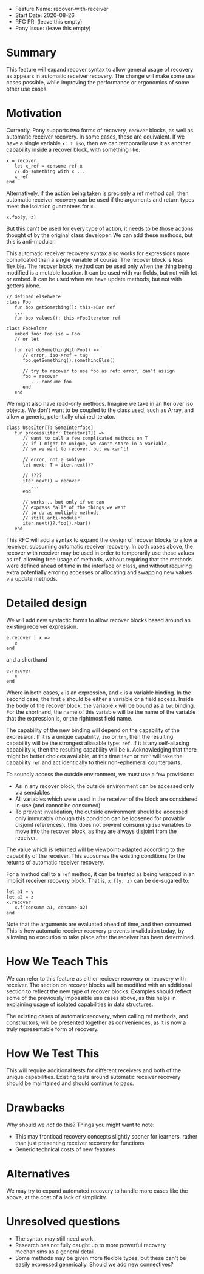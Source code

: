 - Feature Name: recover-with-receiver
- Start Date: 2020-08-26
- RFC PR: (leave this empty)
- Pony Issue: (leave this empty)

# Summary

This feature will expand recover syntax to allow general usage of
recovery as appears in automatic receiver recovery. The change
will make some use cases possible, while improving the performance
or ergonomics of some other use cases.

# Motivation

Currently, Pony supports two forms of recovery, `recover` blocks,
as well as automatic receiver recovery. In some cases, these are
equivalent. If we have a single variable `x: T iso`, then we can
temporarily use it as another capability inside a recover block,
with something like:
```
x = recover
   let x_ref = consume ref x
   // do something with x ...
   x_ref
end
```
Alternatively, if the action being taken is precisely a ref method call,
then automatic receiver recovery can be used if the
arguments and return types meet the isolation guarantees for `x`.
```
x.foo(y, z)
```
But this can't be used for every type of action, it needs to be those
actions thought of by the original class developer. We can add these methods,
but this is anti-modular.

This automatic receiver recovery syntax also works for expressions more complicated than a single variable of course.
The recover block is less flexible. The recover block method can be used only when the thing being modified is a mutable location.
It can be used with var fields, but not with let or embed. It can be used when we have update methods, but not with getters alone.
```
// defined elsehwere
class Foo
   fun box getSomething(): this->Bar ref
   ...
   fun box values(): this->FooIterator ref

class FooHolder
   embed foo: Foo iso = Foo
   // or let

   fun ref doSomethingWithFoo() =>
      // error, iso->ref = tag
      foo.getSomething().somethingElse()

      // try to recover to use foo as ref: error, can't assign
      foo = recover
         ... consume foo
      end
   end
```
We might also have read-only methods. Imagine we take in an Iter over iso objects. We don't want to be coupled to
the class used, such as Array, and allow a generic, potentially chained iterator.
```
class UsesIter[T: SomeInterface]
   fun process(iter: Iterator[T]) =>
      // want to call a few complicated methods on T
      // if T might be unique, we can't store in a variable,
      // so we want to recover, but we can't!

      // error, not a subtype
      let next: T = iter.next()?

      // ????
      iter.next() = recover
         ...
      end

      // works... but only if we can
      // express *all* of the things we want
      // to do as multiple methods
      // still anti-modular!
      iter.next()?.foo().>bar()
   end
```

This RFC will add a syntax to expand the design of recover blocks to allow a receiver, subsuming automatic receiver recovery.
In both cases above, the recover with receiver may be used in order to temporarily use these values as ref, allowing free
usage of methods, without requiring that the methods were defined ahead of time in the interface or class, and without
requiring extra potentially erroring accesses or allocating and swapping new values via update methods.

# Detailed design

We will add new syntactic forms to allow recover blocks based around an existing receiver expression.

```
e.recover | x =>
   e
end
```
and a shorthand
```
e.recover
   e
end
```
Where in both cases, `e` is an expression, and `x` is a variable binding. In the second case, the first `e` should be either a variable or a field access.
Inside the body of the recover block, the variable `x` will be bound as a `let` binding. For the shorthand, the name of this variable will be the name
of the variable that the expression is, or the rightmost field name.

The capability of the new binding will depend on the capability of the expression. If it is a unique capability, `iso` or `trn`, then the resulting capability
will be the strongest aliasable type: `ref`. If it is any self-aliasing capability `k`, then the resulting capability will be `k`.
Acknowledging that there might be better choices available, at this time `iso^` or `trn^` will take the capability `ref` and act identically to their
non-ephemeral counterparts.

To soundly access the outside environment, we must use a few provisions:
* As in any recover block, the outside environment can be accessed only via sendables
* All variables which were used in the receiver of the block are considered in-use (and cannot be consumed)
* To prevent invalidation, the outside environment should be accessed only immutably (though this condition can be loosened for provably disjoint references).
  This does not prevent consuming `iso` variables to move into the recover block, as they are always disjoint from the receiver.

The value which is returned will be viewpoint-adapted according to the capability of the receiver. This subsumes the existing conditions for the returns of automatic receiver recovery.

For a method call to a `ref` method, it can be treated as being wrapped in an implicit receiver recovery block. That is,
`x.f(y, z)` can be de-sugared to:
```
let a1 = y
let a2 = z
x.recover
   x.f(consume a1, consume a2)
end
```
Note that the arguments are evaluated ahead of time, and then consumed. This is how automatic receiver recovery prevents invalidation today, by allowing
no execution to take place after the receiver has been determined.


# How We Teach This

We can refer to this feature as either reciever recovery or recovery with receiver. The section on recover blocks will be modified with an additional section to
reflect the new type of recover blocks. Examples should reflect some of the previously impossible use cases above, as this helps in explaining usage of isolated capabilities in data structures.

The existing cases of automatic recovery, when calling ref methods, and constructors, will be presented together as conveniences, as it is now a truly representable
form of recovery.

# How We Test This

This will require additional tests for different receivers and both of the unique capabilities. Existing tests around automatic receiver recovery should be maintained and should continue to pass.

# Drawbacks

Why should we *not* do this? Things you might want to note:

* This may frontload recovery concepts slightly sooner for learners, rather than just presenting receiver recovery for functions
* Generic technical costs of new features

# Alternatives

We may try to expand automated recovery to handle more cases like the above, at the cost of a lack of simplicity.

# Unresolved questions

* The syntax may still need work.
* Research has not fully caught up to more powerful recovery mechanisms as a general detail.
* Some methods may be given more flexible types, but these can't be easily expressed generically. Should we add new connectives?
